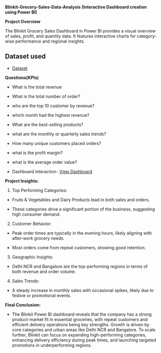 **Blinkit-Grocery-Sales-Data-Analysis (Interactive Dashboard creation using Power BI)**

**Project Overview**

The Blinkit Grocery Sales Dashboard in Power BI provides a visual overview of sales, profit, and quantity data.
It features interactive charts for category-wise performance and regional insights.

## Dataset used

- <a href="https://github.com/Ramkumar701/Data-Analyst-dashboard/blob/main/BLINKIT%20POWER%20BI%20SALES%20DASHBOARD.pbix">Dataset</a> 

**Questions(KPIs)**

- What is the total revenue

- What is the total number of order?

- who are the top 10 customer by revenue?

- which month had the highest revenue?

- What are the best-selling products?

- what are the monthly or quarterly sales trends?

- How many unique customers placed orders?

- what is the profit margin?

- what is the average order value?


- Dashboard interaction- <a href="https://github.com/Ramkumar701/Data-Analyst-dashboard/blob/main/Blinkit%20Grocery%20Dashboard%20power%20bi.pdf">View Dashboard</a>

**Project Insights:**

1. Top Performing Categories:

- Fruits & Vegetables and Dairy Products lead in both sales and orders.

- These categories drive a significant portion of the business, suggesting high consumer demand.


2. Customer Behavior:

- Peak order times are typically in the evening hours, likely aligning with after-work grocery needs.

- Most orders come from repeat customers, showing good retention.

  
3. Geographic Insights:

- Delhi NCR and Bangalore are the top-performing regions in terms of both revenue and order volume.


4. Sales Trends:

- A steady increase in monthly sales with occasional spikes, likely due to festive or promotional events.


**Final Conclusion:**

- The Blinkit Power BI dashboard reveals that the company has a strong product-market fit in essential groceries, with repeat customers and efficient delivery operations being key strengths. Growth is driven by core categories and urban areas like Delhi NCR and Bangalore. To scale further, Blinkit can focus on expanding high-performing categories, enhancing delivery efficiency during peak times, and launching targeted promotions in underperforming regions.

